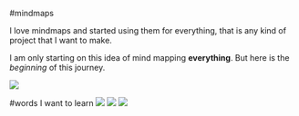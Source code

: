 #mindmaps

I love mindmaps and started using them for everything, that is any kind of project that I want to make.

I am only starting on this idea of mind mapping **everything**. But here is the *beginning* of this journey.

![](https://i.imgur.com/YnnXEPS.png)

#words I want to learn
![](https://i.imgur.com/Vze7EnI.png)
![](https://i.imgur.com/1sTp9os.png)
![](https://i.imgur.com/MlvJ6y1.png)
